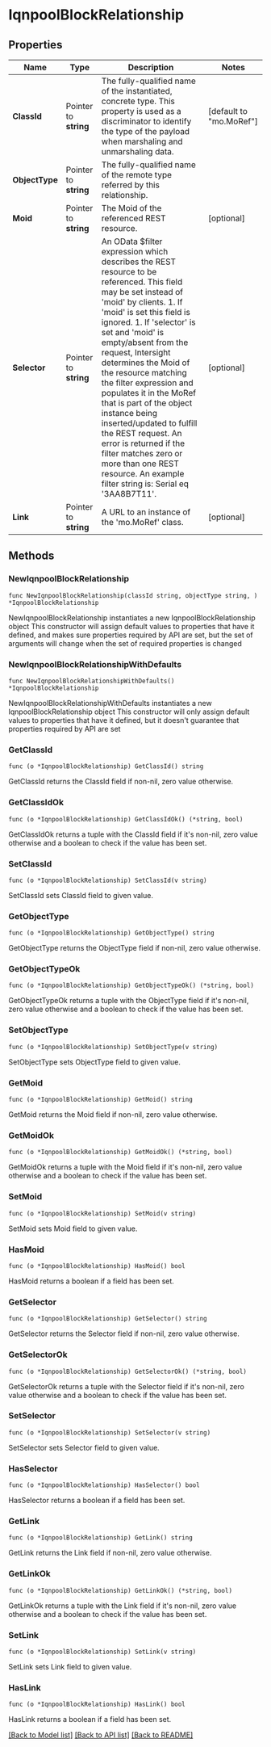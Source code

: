 # IqnpoolBlockRelationship

## Properties

Name | Type | Description | Notes
------------ | ------------- | ------------- | -------------
**ClassId** | Pointer to **string** | The fully-qualified name of the instantiated, concrete type. This property is used as a discriminator to identify the type of the payload when marshaling and unmarshaling data. | [default to "mo.MoRef"]
**ObjectType** | Pointer to **string** | The fully-qualified name of the remote type referred by this relationship. | 
**Moid** | Pointer to **string** | The Moid of the referenced REST resource. | [optional] 
**Selector** | Pointer to **string** | An OData $filter expression which describes the REST resource to be referenced. This field may be set instead of &#39;moid&#39; by clients. 1. If &#39;moid&#39; is set this field is ignored. 1. If &#39;selector&#39; is set and &#39;moid&#39; is empty/absent from the request, Intersight determines the Moid of the resource matching the filter expression and populates it in the MoRef that is part of the object instance being inserted/updated to fulfill the REST request. An error is returned if the filter matches zero or more than one REST resource. An example filter string is: Serial eq &#39;3AA8B7T11&#39;. | [optional] 
**Link** | Pointer to **string** | A URL to an instance of the &#39;mo.MoRef&#39; class. | [optional] 

## Methods

### NewIqnpoolBlockRelationship

`func NewIqnpoolBlockRelationship(classId string, objectType string, ) *IqnpoolBlockRelationship`

NewIqnpoolBlockRelationship instantiates a new IqnpoolBlockRelationship object
This constructor will assign default values to properties that have it defined,
and makes sure properties required by API are set, but the set of arguments
will change when the set of required properties is changed

### NewIqnpoolBlockRelationshipWithDefaults

`func NewIqnpoolBlockRelationshipWithDefaults() *IqnpoolBlockRelationship`

NewIqnpoolBlockRelationshipWithDefaults instantiates a new IqnpoolBlockRelationship object
This constructor will only assign default values to properties that have it defined,
but it doesn't guarantee that properties required by API are set

### GetClassId

`func (o *IqnpoolBlockRelationship) GetClassId() string`

GetClassId returns the ClassId field if non-nil, zero value otherwise.

### GetClassIdOk

`func (o *IqnpoolBlockRelationship) GetClassIdOk() (*string, bool)`

GetClassIdOk returns a tuple with the ClassId field if it's non-nil, zero value otherwise
and a boolean to check if the value has been set.

### SetClassId

`func (o *IqnpoolBlockRelationship) SetClassId(v string)`

SetClassId sets ClassId field to given value.


### GetObjectType

`func (o *IqnpoolBlockRelationship) GetObjectType() string`

GetObjectType returns the ObjectType field if non-nil, zero value otherwise.

### GetObjectTypeOk

`func (o *IqnpoolBlockRelationship) GetObjectTypeOk() (*string, bool)`

GetObjectTypeOk returns a tuple with the ObjectType field if it's non-nil, zero value otherwise
and a boolean to check if the value has been set.

### SetObjectType

`func (o *IqnpoolBlockRelationship) SetObjectType(v string)`

SetObjectType sets ObjectType field to given value.


### GetMoid

`func (o *IqnpoolBlockRelationship) GetMoid() string`

GetMoid returns the Moid field if non-nil, zero value otherwise.

### GetMoidOk

`func (o *IqnpoolBlockRelationship) GetMoidOk() (*string, bool)`

GetMoidOk returns a tuple with the Moid field if it's non-nil, zero value otherwise
and a boolean to check if the value has been set.

### SetMoid

`func (o *IqnpoolBlockRelationship) SetMoid(v string)`

SetMoid sets Moid field to given value.

### HasMoid

`func (o *IqnpoolBlockRelationship) HasMoid() bool`

HasMoid returns a boolean if a field has been set.

### GetSelector

`func (o *IqnpoolBlockRelationship) GetSelector() string`

GetSelector returns the Selector field if non-nil, zero value otherwise.

### GetSelectorOk

`func (o *IqnpoolBlockRelationship) GetSelectorOk() (*string, bool)`

GetSelectorOk returns a tuple with the Selector field if it's non-nil, zero value otherwise
and a boolean to check if the value has been set.

### SetSelector

`func (o *IqnpoolBlockRelationship) SetSelector(v string)`

SetSelector sets Selector field to given value.

### HasSelector

`func (o *IqnpoolBlockRelationship) HasSelector() bool`

HasSelector returns a boolean if a field has been set.

### GetLink

`func (o *IqnpoolBlockRelationship) GetLink() string`

GetLink returns the Link field if non-nil, zero value otherwise.

### GetLinkOk

`func (o *IqnpoolBlockRelationship) GetLinkOk() (*string, bool)`

GetLinkOk returns a tuple with the Link field if it's non-nil, zero value otherwise
and a boolean to check if the value has been set.

### SetLink

`func (o *IqnpoolBlockRelationship) SetLink(v string)`

SetLink sets Link field to given value.

### HasLink

`func (o *IqnpoolBlockRelationship) HasLink() bool`

HasLink returns a boolean if a field has been set.


[[Back to Model list]](../README.md#documentation-for-models) [[Back to API list]](../README.md#documentation-for-api-endpoints) [[Back to README]](../README.md)


